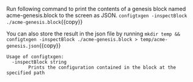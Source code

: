 
Run following command to print the contents of a genesis block named acme-genesis.block to the screen as JSON.
`configtxgen -inspectBlock ./acme-genesis.block`{{copy}}

You can also store the result in the json file by running
`mkdir temp && configtxgen -inspectBlock ./acme-genesis.block > temp/acme-genesis.json`{{copy}}


```
Usage of configtxgen:
  -inspectBlock string
        Prints the configuration contained in the block at the specified path
```